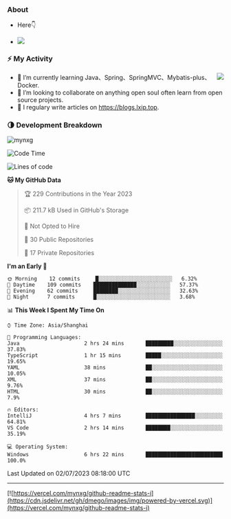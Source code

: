 
### About

- Here👇

- ![](https://komarev.com/ghpvc/?username=mynxg&color=green)
<!-- - ![](https://visitor-badge.glitch.me/badge?page_id=mynxg.mynxg) -->

### ⚡️ My Activity

<img align="right" src="https://github-readme-stats-i.vercel.app/api?username=imnxg&show_icons=true&icon_color=1573B3&hide_title=true&text_color=718096&bg_color=00000000&hide_border=true"/>

<ul>
    <li> 🌱 I’m currently learning Java、Spring、SpringMVC、Mybatis-plus、Docker.</li>
    <li> 👯 I’m looking to collaborate on anything open souI often learn from open source projects.</li>
    <li> 📝 I regulary write articles on <a href="https://blogs.lxip.top">https://blogs.lxip.top</a>.</li>
    <!-- <li> ⚡ Fun fact: I ❤️ 😻.</li> -->
</ul>

<!-- <h3>Github Activity</h3>
<p style="img{display:block;margin:0 auto;}">

[![](https://activity-graph.herokuapp.com/graph?username=mynxg&theme=tokyonight)](https://github.com/ashutosh00710/github-readme-activity-graph)
![keney's github stats](https://github-readme-stats-i.vercel.app/api?username=imnxg&show_icons=true&icon_color=1573B3)
</p> -->
### 🌗 Development Breakdown

<img src="https://komarev.com/ghpvc/?username=mynxg" alt=" mynxg" />

<!--START_SECTION:waka-->
![Code Time](http://img.shields.io/badge/Code%20Time-157%20hrs-blue)

![Lines of code](https://img.shields.io/badge/From%20Hello%20World%20I%27ve%20Written-80%20Thousand%20lines%20of%20code-blue)

**🐱 My GitHub Data** 

> 🏆 229 Contributions in the Year 2023
 > 
> 📦 211.7 kB Used in GitHub's Storage 
 > 
> 🚫 Not Opted to Hire
 > 
> 📜 30 Public Repositories 
 > 
> 🔑 17 Private Repositories  
 > 
**I'm an Early 🐤** 

```text
🌞 Morning    12 commits     █░░░░░░░░░░░░░░░░░░░░░░░░   6.32% 
🌆 Daytime    109 commits    ██████████████░░░░░░░░░░░   57.37% 
🌃 Evening    62 commits     ████████░░░░░░░░░░░░░░░░░   32.63% 
🌙 Night      7 commits      █░░░░░░░░░░░░░░░░░░░░░░░░   3.68%

```


📊 **This Week I Spent My Time On** 

```text
⌚︎ Time Zone: Asia/Shanghai

💬 Programming Languages: 
Java                     2 hrs 24 mins       █████████░░░░░░░░░░░░░░░░   37.83% 
TypeScript               1 hr 15 mins        █████░░░░░░░░░░░░░░░░░░░░   19.65% 
YAML                     38 mins             ██░░░░░░░░░░░░░░░░░░░░░░░   10.05% 
XML                      37 mins             ██░░░░░░░░░░░░░░░░░░░░░░░   9.76% 
HTML                     30 mins             ██░░░░░░░░░░░░░░░░░░░░░░░   7.9%

🔥 Editors: 
IntelliJ                 4 hrs 7 mins        ████████████████░░░░░░░░░   64.81% 
VS Code                  2 hrs 14 mins       ████████░░░░░░░░░░░░░░░░░   35.19%

💻 Operating System: 
Windows                  6 hrs 22 mins       █████████████████████████   100.0%

```


 Last Updated on 02/07/2023 08:18:00 UTC
<!--END_SECTION:waka-->

---

[![https://vercel.com/mynxg/github-readme-stats-i](https://cdn.jsdelivr.net/gh/dmego/images/img/powered-by-vercel.svg)](https://vercel.com/mynxg/github-readme-stats-i)
